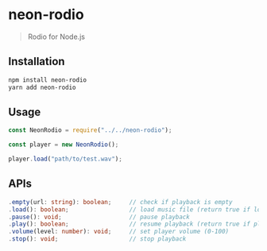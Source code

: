 # neon-rodio

> Rodio for Node.js

## Installation

```bash
npm install neon-rodio
yarn add neon-rodio
```

## Usage

```javascript
const NeonRodio = require("../../neon-rodio");

const player = new NeonRodio();

player.load("path/to/test.wav");
```

## APIs

```typescript
.empty(url: string): boolean;     // check if playback is empty
.load(): boolean;                 // load music file (return true if loading succeeded)
.pause(): void;                   // pause playback
.play(): boolean;                 // resume playback (return true if playback doesn't end)
.volume(level: number): void;     // set player volume (0-100)
.stop(): void;                    // stop playback
```

